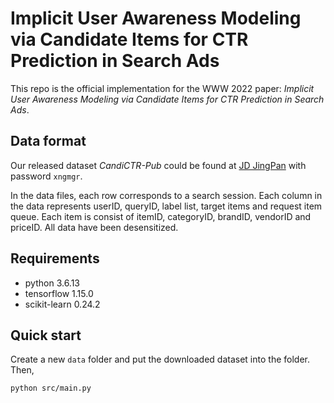 # Implicit User Awareness Modeling via Candidate Items for CTR Prediction in Search Ads

This repo is the official implementation for the WWW 2022 paper: *Implicit User Awareness Modeling via Candidate Items for CTR Prediction in Search Ads*.

## Data format

Our released dataset *CandiCTR-Pub* could be found at [JD JingPan](http://box.jd.com/sharedInfo/E5A5635122BDFB3CEEC946AFBC5707A7) with password `xngmgr`.

In the data files, each row corresponds to a search session. Each column in the data represents userID, queryID, label list, target items and request item queue. Each item is consist of itemID, categoryID, brandID, vendorID and priceID. 
All data have been desensitized.


## Requirements

* python 3.6.13
* tensorflow 1.15.0
* scikit-learn 0.24.2


## Quick start

Create a new `data` folder and put the downloaded dataset into the folder. Then,

```bash
python src/main.py 
```
